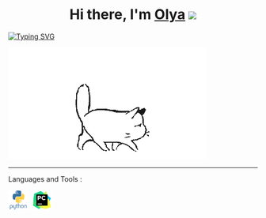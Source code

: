 <h1 align="center">Hi there, I'm <a href="https://github.com/Olya-Leb" target="_blank">Olya</a> 
<img src="https://github.com/blackcater/blackcater/raw/main/images/Hi.gif" height="32"/></h1>

<a href="https://git.io/typing-svg"><img src="https://readme-typing-svg.herokuapp.com?font=Fira+Code&weight=300&size=30&pause=1000&color=F76CDD&background=FFA2F46C&center=true&vCenter=true&width=910&lines=Student" alt="Typing SVG" /></a>

<img src="https://github.com/Olya-Leb/Olya-Leb/blob/main/cat.gif" alt="The Unlimited" widht="1000">

---

Languages and Tools :
<div>
  <img src="https://github.com/devicons/devicon/blob/master/icons/python/python-original-wordmark.svg" title="Java" alt="Java" width="40" height="40"/>&nbsp;
  <img src="https://github.com/devicons/devicon/blob/master/icons/pycharm/pycharm-original.svg" title="Java" alt="Java" width="40" height="40"/>&nbsp;
  
</div>
